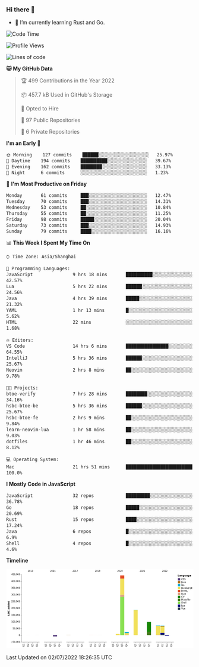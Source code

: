 ### Hi there 👋

- 🌱 I’m currently learning Rust and Go.

<!--START_SECTION:waka-->
![Code Time](http://img.shields.io/badge/Code%20Time-496%20hrs%2041%20mins-blue)

![Profile Views](http://img.shields.io/badge/Profile%20Views-0-blue)

![Lines of code](https://img.shields.io/badge/From%20Hello%20World%20I%27ve%20Written-897%20Thousand%20lines%20of%20code-blue)

**🐱 My GitHub Data** 

> 🏆 499 Contributions in the Year 2022
 > 
> 📦 457.7 kB Used in GitHub's Storage 
 > 
> 💼 Opted to Hire
 > 
> 📜 97 Public Repositories 
 > 
> 🔑 6 Private Repositories  
 > 
**I'm an Early 🐤** 

```text
🌞 Morning    127 commits    ██████░░░░░░░░░░░░░░░░░░░   25.97% 
🌆 Daytime    194 commits    ██████████░░░░░░░░░░░░░░░   39.67% 
🌃 Evening    162 commits    ████████░░░░░░░░░░░░░░░░░   33.13% 
🌙 Night      6 commits      ░░░░░░░░░░░░░░░░░░░░░░░░░   1.23%

```
📅 **I'm Most Productive on Friday** 

```text
Monday       61 commits     ███░░░░░░░░░░░░░░░░░░░░░░   12.47% 
Tuesday      70 commits     ███░░░░░░░░░░░░░░░░░░░░░░   14.31% 
Wednesday    53 commits     ██░░░░░░░░░░░░░░░░░░░░░░░   10.84% 
Thursday     55 commits     ██░░░░░░░░░░░░░░░░░░░░░░░   11.25% 
Friday       98 commits     █████░░░░░░░░░░░░░░░░░░░░   20.04% 
Saturday     73 commits     ███░░░░░░░░░░░░░░░░░░░░░░   14.93% 
Sunday       79 commits     ████░░░░░░░░░░░░░░░░░░░░░   16.16%

```


📊 **This Week I Spent My Time On** 

```text
⌚︎ Time Zone: Asia/Shanghai

💬 Programming Languages: 
JavaScript               9 hrs 18 mins       ██████████░░░░░░░░░░░░░░░   42.57% 
Lua                      5 hrs 22 mins       ██████░░░░░░░░░░░░░░░░░░░   24.56% 
Java                     4 hrs 39 mins       █████░░░░░░░░░░░░░░░░░░░░   21.32% 
YAML                     1 hr 13 mins        █░░░░░░░░░░░░░░░░░░░░░░░░   5.62% 
HTML                     22 mins             ░░░░░░░░░░░░░░░░░░░░░░░░░   1.68%

🔥 Editors: 
VS Code                  14 hrs 6 mins       ████████████████░░░░░░░░░   64.55% 
IntelliJ                 5 hrs 36 mins       ██████░░░░░░░░░░░░░░░░░░░   25.67% 
Neovim                   2 hrs 8 mins        ██░░░░░░░░░░░░░░░░░░░░░░░   9.78%

🐱‍💻 Projects: 
btoe-verify              7 hrs 28 mins       ████████░░░░░░░░░░░░░░░░░   34.16% 
hsbc-btoe-be             5 hrs 36 mins       ██████░░░░░░░░░░░░░░░░░░░   25.67% 
hsbc-btoe-fe             2 hrs 9 mins        ██░░░░░░░░░░░░░░░░░░░░░░░   9.84% 
learn-neovim-lua         1 hr 58 mins        ██░░░░░░░░░░░░░░░░░░░░░░░   9.03% 
dotfiles                 1 hr 46 mins        ██░░░░░░░░░░░░░░░░░░░░░░░   8.12%

💻 Operating System: 
Mac                      21 hrs 51 mins      █████████████████████████   100.0%

```

**I Mostly Code in JavaScript** 

```text
JavaScript               32 repos            █████████░░░░░░░░░░░░░░░░   36.78% 
Go                       18 repos            █████░░░░░░░░░░░░░░░░░░░░   20.69% 
Rust                     15 repos            ████░░░░░░░░░░░░░░░░░░░░░   17.24% 
Java                     6 repos             █░░░░░░░░░░░░░░░░░░░░░░░░   6.9% 
Shell                    4 repos             █░░░░░░░░░░░░░░░░░░░░░░░░   4.6%

```


**Timeline**

![Chart not found](https://raw.githubusercontent.com/elton/elton/main/charts/bar_graph.png) 


 Last Updated on 02/07/2022 18:26:35 UTC
<!--END_SECTION:waka-->

<!--
**elton/elton** is a ✨ _special_ ✨ repository because its `README.md` (this file) appears on your GitHub profile.

Here are some ideas to get you started:

- 🔭 I’m currently working on ...
- 🌱 I’m currently learning ...
- 👯 I’m looking to collaborate on ...
- 🤔 I’m looking for help with ...
- 💬 Ask me about ...
- 📫 How to reach me: ...
- 😄 Pronouns: ...
- ⚡ Fun fact: ...
-->
